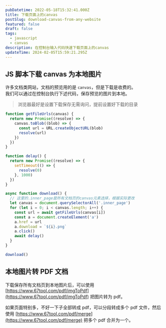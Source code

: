 ```yaml
---
pubDatetime: 2022-05-18T15:32:41.000Z
title: 下载页面上的canvas
postSlug: download-canvas-from-any-website
featured: false
draft: false
tags:
  - javascript
  - canvas
description: 在控制台输入代码快速下载页面上的canvas
updateTime: 2024-02-05T15:59:21.295Z
---
```


## JS 脚本下载 canvas 为本地图片

许多文档类网站，文档的预览用的是 `canvas`，但是下载是收费的。  
我们可以通过在控制台执行下述代码，保存预览的图片到本地。

> 浏览器最好是设置下载保存无需询问，提前设置好下载的目录

```javascript
function getFileUrls(canvas) {
  return new Promise((resolve) => {
    canvas.toBlob((blob) => {
      const url = URL.createObjectURL(blob)
      resolve(url)
    })
  })
}

function delay() {
  return new Promise((resolve) => {
    setTimeout(() => {
      resolve(0)
    }, 1000)
  })
}

async function download() {
  // 这里的.inner_page是所有文档页的canvas元素选择，根据实际更改
  let canvas = document.querySelectorAll('.inner_page')
  for (let i = 0; i < canvas.length; i++) {
    const url = await getFileUrls(canvas[i])
    const a = document.createElement('a')
    a.href = url
    a.download = `${i}.png`
    a.click()
    await delay()
  }
}

download()
```

## 本地图片转 PDF 文档

下载保存所有文档页到本地图片后，可以使用 [https://www.67tool.com/pdf/imgToPdf](https://www.67tool.com/pdf/imgToPdf) 把图片转为 pdf。

如果页面特别多，不好一下子全部转成 pdf，可以分段转成多个 pdf 文件，然后使用 [https://www.67tool.com/pdf/merge](https://www.67tool.com/pdf/merge) 把多个 pdf 合并为一个。
